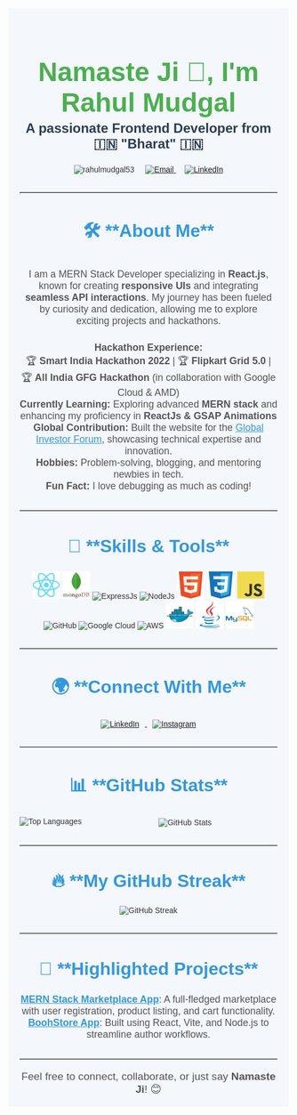 <div style="font-family: 'Arial', sans-serif; color: #333; background-color: #f4f7fc; padding: 20px;">

  <h1 align="center" style="font-size: 3rem; color: #4CAF50; font-weight: bold; margin-bottom: 0;">Namaste Ji 🙏, I'm Rahul Mudgal</h1>
  <h3 align="center" style="font-size: 1.5rem; color: #2C3E50; margin-top: 5px;">A passionate Frontend Developer from 🇮🇳 "Bharat" 🇮🇳</h3>

  <p align="center" style="margin-top: 1rem;">
    <img src="https://komarev.com/ghpvc/?username=rahulmudgal53&label=Profile%20Views&color=brightgreen&style=flat-square" alt="rahulmudgal53" />
    <a href="mailto:rahulmudgal53@gmail.com" style="margin-left: 1rem;">
      <img src="https://img.shields.io/badge/-rahulmudgal53@gmail.com-c14438?style=flat-square&logo=Gmail&logoColor=white" alt="Email">
    </a>
    <a href="https://www.linkedin.com/in/rahul-mudgal-837864201/" style="margin-left: 1rem;">
      <img src="https://img.shields.io/badge/-Rahul%20Mudgal-blue?style=flat-square&logo=Linkedin&logoColor=white" alt="LinkedIn">
    </a>
  </p>

  <hr style="border-top: 1px solid #ccc; margin-top: 2rem;">

  <h2 style="text-align: center; color: #3498DB; font-size: 2rem;">🛠️ **About Me**</h2>
  <p style="text-align: center; font-size: 1.1rem; color: #555; max-width: 800px; margin: 0 auto; padding: 10px;">
    I am a MERN Stack Developer specializing in <strong>React.js</strong>, known for creating <strong>responsive UIs</strong> and integrating <strong>seamless API interactions</strong>. My journey has been fueled by curiosity and dedication, allowing me to explore exciting projects and hackathons.
  </p>

  <ul style="text-align: center; font-size: 1.1rem; color: #555; list-style-type: none; padding: 0;">
    <li><strong>Hackathon Experience:</strong><br> 🏆 <strong>Smart India Hackathon 2022</strong> | 🏆 <strong>Flipkart Grid 5.0</strong> | 🏆 <strong>All India GFG Hackathon</strong> (in collaboration with Google Cloud & AMD)</li>
    <li><strong>Currently Learning:</strong> Exploring advanced <strong>MERN stack</strong> and enhancing my proficiency in <strong>ReactJs & GSAP Animations</strong></li>
    <li><strong>Global Contribution:</strong> Built the website for the <a href="https://www.global-investors-forum.com/" target="_blank" style="color: #3498DB;">Global Investor Forum</a>, showcasing technical expertise and innovation.</li>
    <li><strong>Hobbies:</strong> Problem-solving, blogging, and mentoring newbies in tech.</li>
    <li><strong>Fun Fact:</strong> I love debugging as much as coding!</li>
  </ul>

  <hr style="border-top: 1px solid #ccc; margin-top: 2rem;">

  <h2 style="text-align: center; color: #3498DB; font-size: 2rem;">🌟 **Skills & Tools**</h2>
  <p align="center">
    <img src="https://raw.githubusercontent.com/devicons/devicon/master/icons/react/react-original.svg" alt="React" width="50" height="50" />
    <img src="https://raw.githubusercontent.com/devicons/devicon/master/icons/mongodb/mongodb-original-wordmark.svg" alt="MongoDB" width="50" height="50"/>
    <img src="https://storage.googleapis.com/appgptstore.appspot.com/logos/VlaZoFRIRb-javascript-guru.png" alt="ExpressJs" width="50" height="50"/>
    <img src="https://www.svgrepo.com/show/303360/nodejs-logo.svg" alt="NodeJs" width="50" height="50"/>
    <img src="https://raw.githubusercontent.com/devicons/devicon/master/icons/html5/html5-original.svg" alt="HTML5" width="50" height="50" />
    <img src="https://raw.githubusercontent.com/devicons/devicon/master/icons/css3/css3-original.svg" alt="CSS3" width="50" height="50" />
    <img src="https://raw.githubusercontent.com/devicons/devicon/master/icons/javascript/javascript-original.svg" alt="JavaScript" width="50" height="50" />
    <img src="https://www.svgrepo.com/show/439171/github.svg" alt="GitHub" width="50" height="50" />
    <img src="https://www.vectorlogo.zone/logos/google_cloud/google_cloud-icon.svg" alt="Google Cloud" width="50" height="50" />
    <img src="https://www.svgrepo.com/show/448266/aws.svg" alt="AWS" width="50" height="50" />
    <img src="https://raw.githubusercontent.com/devicons/devicon/master/icons/docker/docker-original.svg" alt="Docker" width="50" height="50" />
    <img src="https://raw.githubusercontent.com/devicons/devicon/master/icons/java/java-original.svg" alt="Java" width="50" height="50" />
    <img src="https://raw.githubusercontent.com/devicons/devicon/master/icons/mysql/mysql-original-wordmark.svg" alt="MySQL" width="50" height="50"/>
  </p>

  <hr style="border-top: 1px solid #ccc; margin-top: 2rem;">

  <h2 style="text-align: center; color: #3498DB; font-size: 2rem;">🌍 **Connect With Me**</h2>
  <p align="center">
    <a href="https://www.linkedin.com/in/rahul-mudgal-837864201/" target="_blank">
      <img align="center" src="https://www.svgrepo.com/show/448234/linkedin.svg" alt="LinkedIn" height="30" width="40" style="margin: 0 10px;"/>
    </a>
    <a href="https://instagram.com/quality_codes" target="_blank">
      <img align="center" src="https://www.svgrepo.com/show/452229/instagram-1.svg" alt="Instagram" height="30" width="40" style="margin: 0 10px;"/>
    </a>
  </p>

  <hr style="border-top: 1px solid #ccc; margin-top: 2rem;">

  <h2 style="text-align: center; color: #3498DB; font-size: 2rem;">📊 **GitHub Stats**</h2>
  <p align="center">
    <img align="left" src="https://github-readme-stats.vercel.app/api/top-langs?username=rahulmudgal53&show_icons=true&locale=en&layout=compact&theme=radical" alt="Top Languages" style="margin-right: 20px;" />
  </p>
  <p align="center">
    <img align="center" src="https://github-readme-stats.vercel.app/api?username=rahulmudgal53&show_icons=true&locale=en&theme=radical" alt="GitHub Stats" />
  </p>

  <hr style="border-top: 1px solid #ccc; margin-top: 2rem;">

  <h2 style="text-align: center; color: #3498DB; font-size: 2rem;">🔥 **My GitHub Streak**</h2>
  <p align="center">
    <img src="https://github-readme-streak-stats.herokuapp.com/?user=rahulmudgal53&theme=radical" alt="GitHub Streak" />
  </p>

  <hr style="border-top: 1px solid #ccc; margin-top: 2rem;">

  <h2 style="text-align: center; color: #3498DB; font-size: 2rem;">🚀 **Highlighted Projects**</h2>
  <ul style="font-size: 1.1rem; color: #555; text-align: center; list-style-type: none; padding: 0;">
    <li><strong><a href="https://github.com/rahulmudgal53/marketplace-app" style="color: #3498DB;">MERN Stack Marketplace App</a></strong>: A full-fledged marketplace with user registration, product listing, and cart functionality.</li>
    <li><strong><a href="https://github.com/rahulmudgal53/author-dashboard" style="color: #3498DB;">BoohStore App</a></strong>: Built using React, Vite, and Node.js to streamline author workflows.</li>
  </ul>

  <hr style="border-top: 1px solid #ccc; margin-top: 2rem;">

  <p align="center" style="font-size: 1.2rem; color: #555; margin-bottom: 0;">Feel free to connect, collaborate, or just say <strong>Namaste Ji</strong>! 😊</p>

</div>
